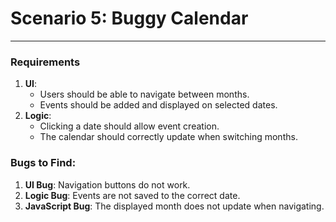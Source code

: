 # Scenario 5: Buggy Calendar
---
### Requirements
1. **UI**:
    - Users should be able to navigate between months.
    - Events should be added and displayed on selected dates.
2. **Logic**:
    - Clicking a date should allow event creation.
    - The calendar should correctly update when switching months.

### Bugs to Find:
1. **UI Bug**: Navigation buttons do not work.
2. **Logic Bug**: Events are not saved to the correct date.
3. **JavaScript Bug**: The displayed month does not update when navigating.
